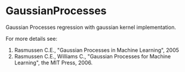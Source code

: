 GaussianProcesses
=================

Gaussian Processes regression with gaussian kernel implementation.

For more details see: 
1. Rasmussen C.E., "Gaussian Processes in Machine Learning", 2005
2. Rasmussen C.E., Williams C., "Gaussian Processes for Machine Learning", the MIT Press, 2006.
